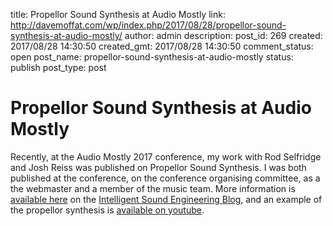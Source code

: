 title: Propellor Sound Synthesis at Audio Mostly
link: http://davemoffat.com/wp/index.php/2017/08/28/propellor-sound-synthesis-at-audio-mostly/
author: admin
description: 
post_id: 269
created: 2017/08/28 14:30:50
created_gmt: 2017/08/28 14:30:50
comment_status: open
post_name: propellor-sound-synthesis-at-audio-mostly
status: publish
post_type: post

# Propellor Sound Synthesis at Audio Mostly

Recently, at the Audio Mostly 2017 conference, my work with Rod Selfridge and Josh Reiss was published on Propellor Sound Synthesis. I was both published at the conference, on the conference organising committee, as a the webmaster and a member of the music team. More information is [available here](https://intelligentsoundengineering.wordpress.com/2017/09/12/physically-derived-sound-synthesis-model-of-a-propeller/) on the [Intelligent Sound Engineering Blog](https://intelligentsoundengineering.wordpress.com/), and an example of the propellor synthesis is [available on youtube](https://www.youtube.com/watch?v=ChZBaKouRGs).
